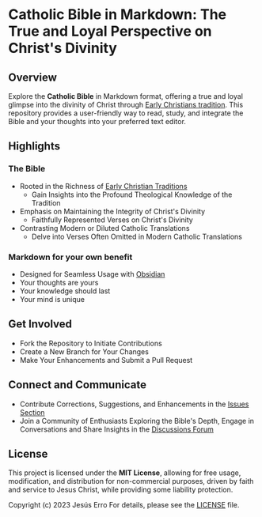 # Catholic Bible in Markdown: The True and Loyal Perspective on Christ's Divinity

## Overview

Explore the **Catholic Bible** in Markdown format, offering a true and loyal glimpse into the divinity of Christ through [Early Christians tradition](https://en.wikipedia.org/wiki/Early_Christianity). This repository provides a user-friendly way to read, study, and integrate the Bible and your thoughts into your preferred text editor.

## Highlights

### The Bible

- Rooted in the Richness of [Early Christian Traditions](https://en.wikipedia.org/wiki/Early_Christianity)
  - Gain Insights into the Profound Theological Knowledge of the Tradition
- Emphasis on Maintaining the Integrity of Christ's Divinity
  - Faithfully Represented Verses on Christ's Divinity
- Contrasting Modern or Diluted Catholic Translations
  - Delve into Verses Often Omitted in Modern Catholic Translations

### Markdown for your own benefit

  - Designed for Seamless Usage with [Obsidian](https://obsidian.md/)
  - Your thoughts are yours
  - Your knowledge should last
  - Your mind is unique

## Get Involved

- Fork the Repository to Initiate Contributions
- Create a New Branch for Your Changes
- Make Your Enhancements and Submit a Pull Request

## Connect and Communicate

- Contribute Corrections, Suggestions, and Enhancements in the [Issues Section](https://github.com/jesuserro/CatholicBible/issues)
- Join a Community of Enthusiasts Exploring the Bible's Depth, Engage in Conversations and Share Insights in the [Discussions Forum](https://github.com/jesuserro/CatholicBible/discussions)

## License

This project is licensed under the **MIT License**, allowing for free usage, modification, and distribution for non-commercial purposes, driven by faith and service to Jesus Christ, while providing some liability protection.

Copyright (c) 2023 Jesús Erro
For details, please see the [LICENSE](LICENSE) file.
